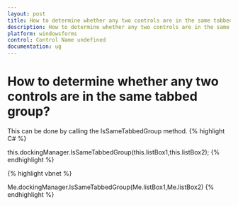 ```yaml
---
layout: post
title: How to determine whether any two controls are in the same tabbed group
description: How to determine whether any two controls are in the same tabbed group
platform: windowsforms
control: Control Name undefined
documentation: ug
---
```




# How to determine whether any two controls are in the same tabbed group?

This can be done by calling the IsSameTabbedGroup method.
{% highlight C# %}





this.dockingManager.IsSameTabbedGroup(this.listBox1,this.listBox2);
{% endhighlight %}

{% highlight vbnet %}





Me.dockingManager.IsSameTabbedGroup(Me.listBox1,Me.listBox2)
{% endhighlight %}



